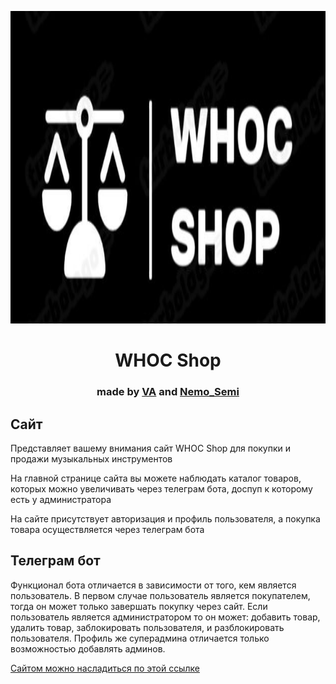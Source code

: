 <p align="center"><img src="static/img/WHOC_Shop.jpg" height="500"/></p>
<h1 align="center">WHOC Shop</h1>
<h3 align="center">made by <a href="https://github.com/VA-CYBER-DOC" target="_blank">VA</a>  and <a href="https://github.com/NeMoSemi" target="_blank">Nemo_Semi</a></h3>
<a>
<h2>Сайт</h2>
<p>Представляет вашему внимания сайт WHOC Shop для покупки и продажи музыкальных инструментов</p>
<p>На главной странице сайта вы можете наблюдать каталог товаров, которых можно увеличивать через телеграм бота, доспуп к которому есть у администратора</p>
<p>На сайте присутствует авторизация и профиль пользователя, а покупка товара осуществляется через телеграм бота</p>
<h2>Телеграм бот</h2>
<p>Функционал бота отличается в зависимости от того, кем является пользователь. В первом случае пользователь является покупателем, тогда он может только завершать покупку через сайт. Если пользователь является администратором то он может: добавить товар, удалить товар, заблокировать пользователя, и разблокировать пользователя. Профиль же суперадмина отличается только возможностью добавлять админов.</p>
<a href='https://whoc-shop.glitch.me/'>Сайтом можно насладиться по этой ссылке</a>
</a>
